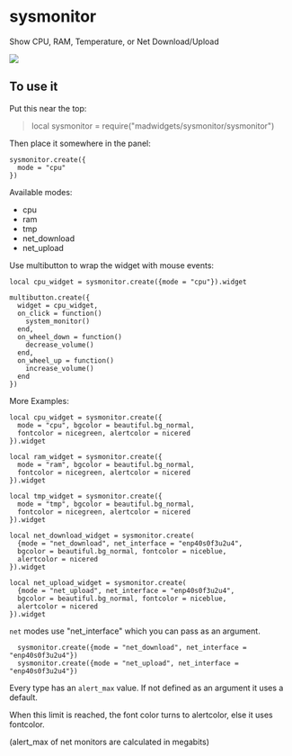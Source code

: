 # sysmonitor

Show CPU, RAM, Temperature, or Net Download/Upload

![](https://i.imgur.com/NJTjgcW.jpg)

## To use it

Put this near the top:
>local sysmonitor = require("madwidgets/sysmonitor/sysmonitor")

Then place it somewhere in the panel:

```
sysmonitor.create({
  mode = "cpu"
})
```

Available modes:

- cpu
- ram
- tmp
- net_download
- net_upload

Use multibutton to wrap the widget with mouse events:

```
local cpu_widget = sysmonitor.create({mode = "cpu"}).widget

multibutton.create({
  widget = cpu_widget,
  on_click = function()
    system_monitor()
  end,
  on_wheel_down = function()
    decrease_volume()
  end,
  on_wheel_up = function()
    increase_volume()
  end
})
```

More Examples:

```
local cpu_widget = sysmonitor.create({
  mode = "cpu", bgcolor = beautiful.bg_normal, 
  fontcolor = nicegreen, alertcolor = nicered
}).widget

local ram_widget = sysmonitor.create({
  mode = "ram", bgcolor = beautiful.bg_normal, 
  fontcolor = nicegreen, alertcolor = nicered
}).widget

local tmp_widget = sysmonitor.create({
  mode = "tmp", bgcolor = beautiful.bg_normal, 
  fontcolor = nicegreen, alertcolor = nicered
}).widget

local net_download_widget = sysmonitor.create(
  {mode = "net_download", net_interface = "enp40s0f3u2u4",
  bgcolor = beautiful.bg_normal, fontcolor = niceblue, 
  alertcolor = nicered
}).widget

local net_upload_widget = sysmonitor.create(
  {mode = "net_upload", net_interface = "enp40s0f3u2u4",
  bgcolor = beautiful.bg_normal, fontcolor = niceblue, 
  alertcolor = nicered
}).widget
```

`net` modes use "net_interface" which you can pass as an argument.

```
  sysmonitor.create({mode = "net_download", net_interface = "enp40s0f3u2u4"})
  sysmonitor.create({mode = "net_upload", net_interface = "enp40s0f3u2u4"})
```

Every type has an `alert_max` value. If not defined as an argument it uses a default.

When this limit is reached, the font color turns to alertcolor, else it uses fontcolor.

(alert_max of net monitors are calculated in megabits)